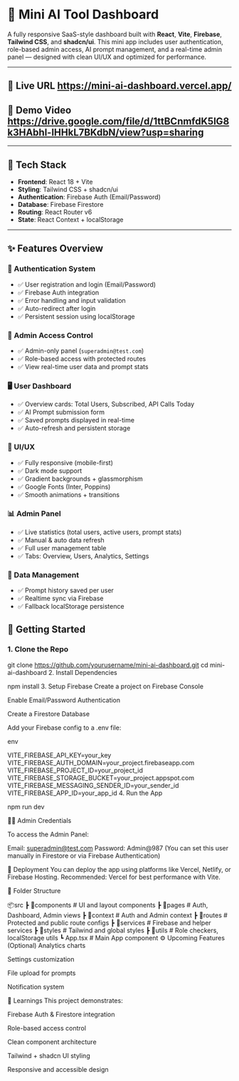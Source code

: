 # 🚀 Mini AI Tool Dashboard

A fully responsive SaaS-style dashboard built with **React**, **Vite**, **Firebase**, **Tailwind CSS**, and **shadcn/ui**. This mini app includes user authentication, role-based admin access, AI prompt management, and a real-time admin panel — designed with clean UI/UX and optimized for performance.

---


## 📸 Live URL https://mini-ai-dashboard.vercel.app/


## 📸 Demo Video https://drive.google.com/file/d/1ttBCnmfdK5lG8k3HAbhl-IHHkL7BKdbN/view?usp=sharing

---

## 🧰 Tech Stack

- **Frontend**: React 18 + Vite
- **Styling**: Tailwind CSS + shadcn/ui
- **Authentication**: Firebase Auth (Email/Password)
- **Database**: Firebase Firestore
- **Routing**: React Router v6
- **State**: React Context + localStorage

---

## ✨ Features Overview

### 🔐 Authentication System
- ✅ User registration and login (Email/Password)
- ✅ Firebase Auth integration
- ✅ Error handling and input validation
- ✅ Auto-redirect after login
- ✅ Persistent session using localStorage

### 👑 Admin Access Control
- ✅ Admin-only panel (`superadmin@test.com`)
- ✅ Role-based access with protected routes
- ✅ View real-time user data and prompt stats

### 🖥️ User Dashboard
- ✅ Overview cards: Total Users, Subscribed, API Calls Today
- ✅ AI Prompt submission form
- ✅ Saved prompts displayed in real-time
- ✅ Auto-refresh and persistent storage

### 🎨 UI/UX
- ✅ Fully responsive (mobile-first)
- ✅ Dark mode support
- ✅ Gradient backgrounds + glassmorphism
- ✅ Google Fonts (Inter, Poppins)
- ✅ Smooth animations + transitions

### 📊 Admin Panel
- ✅ Live statistics (total users, active users, prompt stats)
- ✅ Manual & auto data refresh
- ✅ Full user management table
- ✅ Tabs: Overview, Users, Analytics, Settings

### 💾 Data Management
- ✅ Prompt history saved per user
- ✅ Realtime sync via Firebase
- ✅ Fallback localStorage persistence



## 🧪 Getting Started

### 1. Clone the Repo

git clone https://github.com/yourusername/mini-ai-dashboard.git
cd mini-ai-dashboard
2. Install Dependencies


npm install
3. Setup Firebase
Create a project on Firebase Console

Enable Email/Password Authentication

Create a Firestore Database

Add your Firebase config to a .env file:

env

VITE_FIREBASE_API_KEY=your_key
VITE_FIREBASE_AUTH_DOMAIN=your_project.firebaseapp.com
VITE_FIREBASE_PROJECT_ID=your_project_id
VITE_FIREBASE_STORAGE_BUCKET=your_project.appspot.com
VITE_FIREBASE_MESSAGING_SENDER_ID=your_sender_id
VITE_FIREBASE_APP_ID=your_app_id
4. Run the App

npm run dev

🧑‍💻 Admin Credentials

To access the Admin Panel:


Email: superadmin@test.com
Password: Admin@987
(You can set this user manually in Firestore or via Firebase Authentication)

🚀 Deployment
You can deploy the app using platforms like Vercel, Netlify, or Firebase Hosting.
Recommended: Vercel for best performance with Vite.

📁 Folder Structure

📦src
 ┣ 📂components        # UI and layout components
 ┣ 📂pages             # Auth, Dashboard, Admin views
 ┣ 📂context           # Auth and Admin context
 ┣ 📂routes            # Protected and public route configs
 ┣ 📂services          # Firebase and helper services
 ┣ 📂styles            # Tailwind and global styles
 ┣ 📂utils             # Role checkers, localStorage utils
 ┗ App.tsx            # Main App component
⚙️ Upcoming Features (Optional)
 Analytics charts

 Settings customization

 File upload for prompts

 Notification system

🧠 Learnings
This project demonstrates:

Firebase Auth & Firestore integration

Role-based access control

Clean component architecture

Tailwind + shadcn UI styling

Responsive and accessible design

